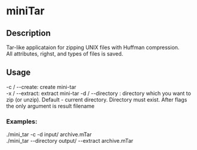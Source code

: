 # miniTar
## Description
Tar-like applicataion for zipping UNIX files with Huffman compression.  
All attributes, righst, and types of files is saved.
## Usage 
-c / --create: create mini-tar  
-x / --extract: extract mini-tar
-d / --directory <path>: directory which you want to zip (or unzip).
  Default - current directory. Directory must exist. 
After flags the only argument is result filename
### Examples:  
./mini_tar -c -d input/ archive.mTar  
./mini_tar --directory output/ --extract archive.mTar  
